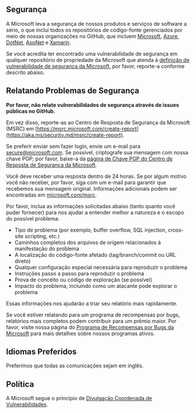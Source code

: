 <!-- BEGIN MICROSOFT SECURITY.MD V0.0.9 BLOCK -->

## Segurança

A Microsoft leva a segurança de nossos produtos e serviços de software a sério, o que inclui todos os repositórios de código-fonte gerenciados por meio de nossas organizações no GitHub, que incluem [Microsoft](https://github.com/Microsoft), [Azure](https://github.com/Azure), [DotNet](https://github.com/dotnet), [AspNet](https://github.com/aspnet) e [Xamarin](https://github.com/xamarin).

Se você acredita ter encontrado uma vulnerabilidade de segurança em qualquer repositório de propriedade da Microsoft que atenda à [definição de vulnerabilidade de segurança da Microsoft](https://aka.ms/security.md/definition), por favor, reporte-a conforme descrito abaixo.

## Relatando Problemas de Segurança

**Por favor, não relate vulnerabilidades de segurança através de issues públicas no GitHub.**

Em vez disso, reporte-as ao Centro de Resposta de Segurança da Microsoft (MSRC) em [https://msrc.microsoft.com/create-report](https://aka.ms/security.md/msrc/create-report).

Se preferir enviar sem fazer login, envie um e-mail para [secure@microsoft.com](mailto:secure@microsoft.com). Se possível, criptografe sua mensagem com nossa chave PGP; por favor, baixe-a da [página de Chave PGP do Centro de Resposta de Segurança da Microsoft](https://aka.ms/security.md/msrc/pgp).

Você deve receber uma resposta dentro de 24 horas. Se por algum motivo você não receber, por favor, siga com um e-mail para garantir que recebemos sua mensagem original. Informações adicionais podem ser encontradas em [microsoft.com/msrc](https://www.microsoft.com/msrc).

Por favor, inclua as informações solicitadas abaixo (tanto quanto você puder fornecer) para nos ajudar a entender melhor a natureza e o escopo do possível problema:

  * Tipo de problema (por exemplo, buffer overflow, SQL injection, cross-site scripting, etc.)
  * Caminhos completos dos arquivos de origem relacionados à manifestação do problema
  * A localização do código-fonte afetado (tag/branch/commit ou URL direto)
  * Qualquer configuração especial necessária para reproduzir o problema
  * Instruções passo a passo para reproduzir o problema
  * Prova de conceito ou código de exploração (se possível)
  * Impacto do problema, incluindo como um atacante pode explorar o problema

Essas informações nos ajudarão a triar seu relatório mais rapidamente.

Se você estiver relatando para um programa de recompensas por bugs, relatórios mais completos podem contribuir para um prêmio maior. Por favor, visite nossa página do [Programa de Recompensas por Bugs da Microsoft](https://aka.ms/security.md/msrc/bounty) para mais detalhes sobre nossos programas ativos.

## Idiomas Preferidos

Preferimos que todas as comunicações sejam em inglês.

## Política

A Microsoft segue o princípio de [Divulgação Coordenada de Vulnerabilidades](https://aka.ms/security.md/cvd).

<!-- END MICROSOFT SECURITY.MD BLOCK -->